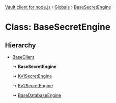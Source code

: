[Vault client for node.js](../README.md) › [Globals](../globals.md) › [BaseSecretEngine](basesecretengine.md)

# Class: BaseSecretEngine

## Hierarchy

* [BaseClient](baseclient.md)

  ↳ **BaseSecretEngine**

  ↳ [Kv1SecretEngine](kv1secretengine.md)

  ↳ [Kv2SecretEngine](kv2secretengine.md)

  ↳ [BaseDatabaseEngine](basedatabaseengine.md)

